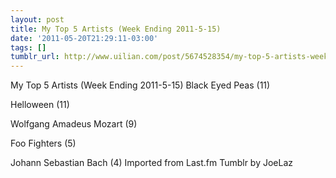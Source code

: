 ```yaml
---
layout: post
title: My Top 5 Artists (Week Ending 2011-5-15)
date: '2011-05-20T21:29:11-03:00'
tags: []
tumblr_url: http://www.uilian.com/post/5674528354/my-top-5-artists-week-ending-2011-5-15
---
```

My Top 5 Artists (Week Ending 2011-5-15)
Black Eyed Peas (11) 

Helloween (11) 

Wolfgang Amadeus Mozart (9) 

Foo Fighters (5) 

Johann Sebastian Bach (4) 
Imported from Last.fm Tumblr by JoeLaz
